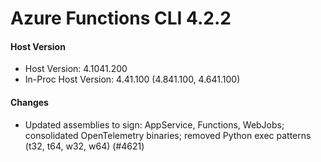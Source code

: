 # Azure Functions CLI 4.2.2

#### Host Version

- Host Version: 4.1041.200
- In-Proc Host Version: 4.41.100 (4.841.100, 4.641.100)

#### Changes

- Updated assemblies to sign: AppService, Functions, WebJobs; consolidated OpenTelemetry binaries; removed Python exec patterns (t32, t64, w32, w64) (#4621)
